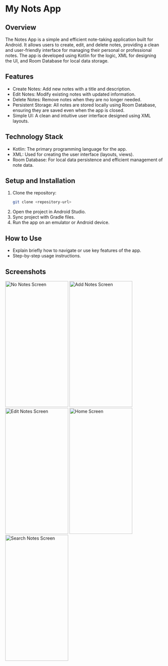 # My Nots App

## Overview
The Notes App is a simple and efficient note-taking application built for Android. It allows users to create, edit, and delete notes, providing a clean and user-friendly interface for managing their personal or professional notes. The app is developed using Kotlin for the logic, XML for designing the UI, and Room Database for local data storage.

## Features
- Create Notes: Add new notes with a title and description.
- Edit Notes: Modify existing notes with updated information.
- Delete Notes: Remove notes when they are no longer needed.
- Persistent Storage: All notes are stored locally using Room Database, ensuring they are saved even when the app is closed.
- Simple UI: A clean and intuitive user interface designed using XML layouts.

## Technology Stack
- Kotlin: The primary programming language for the app.
- XML: Used for creating the user interface (layouts, views).
- Room Database: For local data persistence and efficient management of note data.

## Setup and Installation
1. Clone the repository:
    ```bash
    git clone <repository-url>
    ```
2. Open the project in Android Studio.
3. Sync project with Gradle files.
4. Run the app on an emulator or Android device.

## How to Use
- Explain briefly how to navigate or use key features of the app.
- Step-by-step usage instructions.

## Screenshots
<img src="https://github.com/user-attachments/assets/682b35d9-3207-4e94-bbc0-dc5ff5a0d8fc" width="200" height="400"  alt="No Notes Screen"/>
<img src="https://github.com/user-attachments/assets/10dbff53-1b11-4c2e-bc21-8c3a380149a3" width="200" height="400"  alt="Add Notes Screen"/>
<img src="https://github.com/user-attachments/assets/40d22fa6-0dd6-4d63-bf15-0b53c676419e" width="200" height="400"  alt="Edit Notes Screen"/>
<img src="https://github.com/user-attachments/assets/ffbf564b-1d79-4c8e-9714-34ac471ce3ed" width="200" height="400"  alt="Home Screen"/>
<img src="https://github.com/user-attachments/assets/df6c9a2e-54d0-4842-b9f9-941d728c2adf" width="200" height="400"  alt="Search Notes Screen"/>
